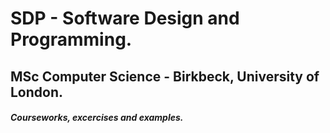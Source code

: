 # SDP - Software Design and Programming.
## MSc Computer Science - Birkbeck, University of London.
##### Courseworks, excercises and examples.
